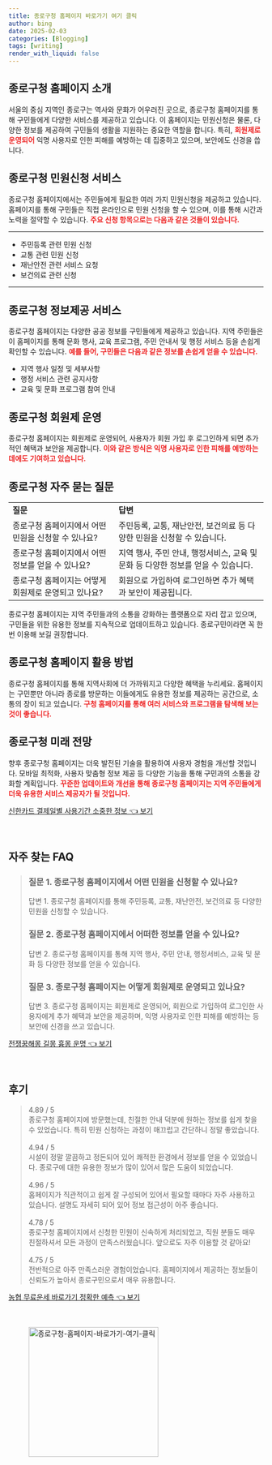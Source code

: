 ```yaml
---
title: 종로구청 홈페이지 바로가기 여기 클릭
author: bing
date: 2025-02-03
categories: [Blogging]
tags: [writing]
render_with_liquid: false
---
```



<h2 id='종로구청_홈페이지_소개'>종로구청 홈페이지 소개</h2>

<p>서울의 중심 지역인 종로구는 역사와 문화가 어우러진 곳으로, 종로구청 홈페이지를 통해 구민들에게 다양한 서비스를 제공하고 있습니다. 이 홈페이지는 민원신청은 물론, 다양한 정보를 제공하여 구민들의 생활을 지원하는 중요한 역할을 합니다. 특히, <b><span style="color: #ee2323;">회원제로 운영되어</span></b> 익명 사용자로 인한 피해를 예방하는 데 집중하고 있으며, 보안에도 신경을 씁니다.</p>

<h2 id='종로구청_민원신청_서비스'>종로구청 민원신청 서비스</h2>

<p>종로구청 홈페이지에서는 주민들에게 필요한 여러 가지 민원신청을 제공하고 있습니다. 홈페이지를 통해 구민들은 직접 온라인으로 민원 신청을 할 수 있으며, 이를 통해 시간과 노력을 절약할 수 있습니다. <b><span style="color: #ee2323;">주요 신청 항목으로는 다음과 같은 것들이 있습니다.</span></b></p>

<hr />

<ul>
    <li>주민등록 관련 민원 신청</li>
    <li>교통 관련 민원 신청</li>
    <li>재난안전 관련 서비스 요청</li>
    <li>보건의료 관련 신청</li>
</ul>

<hr />

<h2 id='종로구청_정보제공_서비스'>종로구청 정보제공 서비스</h2>

<p>종로구청 홈페이지는 다양한 공공 정보를 구민들에게 제공하고 있습니다. 지역 주민들은 이 홈페이지를 통해 문화 행사, 교육 프로그램, 주민 안내서 및 행정 서비스 등을 손쉽게 확인할 수 있습니다. <b><span style="color: #ee2323;">예를 들어, 구민들은 다음과 같은 정보를 손쉽게 얻을 수 있습니다.</span></b></p>

<ul>
    <li>지역 행사 일정 및 세부사항</li>
    <li>행정 서비스 관련 공지사항</li>
    <li>교육 및 문화 프로그램 참여 안내</li>
</ul>

<h2 id='종로구청_회원제_운영'>종로구청 회원제 운영</h2>

<p>종로구청 홈페이지는 회원제로 운영되어, 사용자가 회원 가입 후 로그인하게 되면 추가적인 혜택과 보안을 제공합니다. <b><span style="color: #ee2323;">이와 같은 방식은 익명 사용자로 인한 피해를 예방하는 데에도 기여하고 있습니다.</span></b></p>

<h2 id='종로구청_자주_묻는_질문'>종로구청 자주 묻는 질문</h2>

<table>
    <tr>
        <td><b>질문</b></td>
        <td><b>답변</b></td>
    </tr>
    <tr>
        <td>종로구청 홈페이지에서 어떤 민원을 신청할 수 있나요?</td>
        <td>주민등록, 교통, 재난안전, 보건의료 등 다양한 민원을 신청할 수 있습니다.</td>
    </tr>
    <tr>
        <td>종로구청 홈페이지에서 어떤 정보를 얻을 수 있나요?</td>
        <td>지역 행사, 주민 안내, 행정서비스, 교육 및 문화 등 다양한 정보를 얻을 수 있습니다.</td>
    </tr>
    <tr>
        <td>종로구청 홈페이지는 어떻게 회원제로 운영되고 있나요?</td>
        <td>회원으로 가입하여 로그인하면 추가 혜택과 보안이 제공됩니다.</td>
    </tr>
</table>

<p>종로구청 홈페이지는 지역 주민들과의 소통을 강화하는 플랫폼으로 자리 잡고 있으며, 구민들을 위한 유용한 정보를 지속적으로 업데이트하고 있습니다. 종로구민이라면 꼭 한 번 이용해 보길 권장합니다.</p>

<h2 id='종로구청_홈페이지_활용'>종로구청 홈페이지 활용 방법</h2>

<p>종로구청 홈페이지를 통해 지역사회에 더 가까워지고 다양한 혜택을 누리세요. 홈페이지는 구민뿐만 아니라 종로를 방문하는 이들에게도 유용한 정보를 제공하는 공간으로, 소통의 장이 되고 있습니다. <b><span style="color: #ee2323;">구청 홈페이지를 통해 여러 서비스와 프로그램을 탐색해 보는 것이 좋습니다.</span></b></p>

<h2 id='종로구청_미래_전망'>종로구청 미래 전망</h2>

<p>향후 종로구청 홈페이지는 더욱 발전된 기술을 활용하여 사용자 경험을 개선할 것입니다. 모바일 최적화, 사용자 맞춤형 정보 제공 등 다양한 기능을 통해 구민과의 소통을 강화할 계획입니다. <b><span style="color: #ee2323;">꾸준한 업데이트와 개선을 통해 종로구청 홈페이지는 지역 주민들에게 더욱 유용한 서비스 제공자가 될 것입니다.</span></b></p>


<p><a class="click-button" title="신한카드 결제일별 사용기간 소중한 정보" href="https://24nara.github.io/posts/%EC%8B%A0%ED%95%9C%EC%B9%B4%EB%93%9C-%EA%B2%B0%EC%A0%9C%EC%9D%BC%EB%B3%84-%EC%82%AC%EC%9A%A9%EA%B8%B0%EA%B0%84-%EC%86%8C%EC%A4%91%ED%95%9C-%EC%A0%95%EB%B3%B4/" rel="dofollow">신한카드 결제일별 사용기간 소중한 정보 👈 보기</a></p><br>
<h2 id='자주_찾는_FAQ'>자주 찾는 FAQ</h2>
<div itemscope="" itemtype="https://schema.org/FAQPage"> 
<blockquote> 
<div itemscope="" itemprop="mainEntity" itemtype="https://schema.org/Question"> 
<h3 itemprop="name">질문 1. 종로구청 홈페이지에서 어떤 민원을 신청할 수 있나요?</h3> 
<div itemscope="" itemprop="acceptedAnswer" itemtype="https://schema.org/Answer"> 
<span itemprop="text"> 
<p>답변 1. 종로구청 홈페이지를 통해 주민등록, 교통, 재난안전, 보건의료 등 다양한 민원을 신청할 수 있습니다.</p> 
</span> 
</div> 
</div> 

<div itemscope="" itemprop="mainEntity" itemtype="https://schema.org/Question"> 
<h3 itemprop="name">질문 2. 종로구청 홈페이지에서 어떠한 정보를 얻을 수 있나요?</h3> 
<div itemscope="" itemprop="acceptedAnswer" itemtype="https://schema.org/Answer"> 
<span itemprop="text"> 
<p>답변 2. 종로구청 홈페이지를 통해 지역 행사, 주민 안내, 행정서비스, 교육 및 문화 등 다양한 정보를 얻을 수 있습니다.</p> 
</span> 
</div> 
</div> 

<div itemscope="" itemprop="mainEntity" itemtype="https://schema.org/Question"> 
<h3 itemprop="name">질문 3. 종로구청 홈페이지는 어떻게 회원제로 운영되고 있나요?</h3> 
<div itemscope="" itemprop="acceptedAnswer" itemtype="https://schema.org/Answer"> 
<span itemprop="text"> 
<p>답변 3. 종로구청 홈페이지는 회원제로 운영되어, 회원으로 가입하여 로그인한 사용자에게 추가 혜택과 보안을 제공하며, 익명 사용자로 인한 피해를 예방하는 등 보안에 신경을 쓰고 있습니다.</p> 
</span> 
</div> 
</div> 
</blockquote> 
</div>
<p><a class="click-button" title="전쟁꿈해몽 길몽 흉몽 운명" href="https://24nara.github.io/posts/%EC%A0%84%EC%9F%81%EA%BF%88%ED%95%B4%EB%AA%BD-%EA%B8%B8%EB%AA%BD-%ED%9D%89%EB%AA%BD-%EC%9A%B4%EB%AA%85/" rel="dofollow">전쟁꿈해몽 길몽 흉몽 운명 👈 보기</a></p><br>
<h2 id='후기'>후기</h2>
<div itemscope itemtype="https://schema.org/Product">
  <blockquote>
  <div itemprop="review" itemscope itemtype="https://schema.org/Review">
      <div itemprop="reviewRating" itemscope itemtype="https://schema.org/Rating"> <span itemprop="ratingValue">4.89</span> / <span itemprop="bestRating">5</span> </div>
      <span itemprop="reviewBody">종로구청 홈페이지에 방문했는데, 친절한 안내 덕분에 원하는 정보를 쉽게 찾을 수 있었습니다. 특히 민원 신청하는 과정이 매끄럽고 간단하니 정말 좋았습니다.</span>
  </div>
  <br>
  <div itemprop="review" itemscope itemtype="https://schema.org/Review">
      <div itemprop="reviewRating" itemscope itemtype="https://schema.org/Rating"> <span itemprop="ratingValue">4.94</span> / <span itemprop="bestRating">5</span> </div>
      <span itemprop="reviewBody">시설이 정말 깔끔하고 정돈되어 있어 쾌적한 환경에서 정보를 얻을 수 있었습니다. 종로구에 대한 유용한 정보가 많이 있어서 많은 도움이 되었습니다.</span>
  </div>
  <br>
  <div itemprop="review" itemscope itemtype="https://schema.org/Review">
      <div itemprop="reviewRating" itemscope itemtype="https://schema.org/Rating"> <span itemprop="ratingValue">4.96</span> / <span itemprop="bestRating">5</span> </div>
      <span itemprop="reviewBody">홈페이지가 직관적이고 쉽게 잘 구성되어 있어서 필요할 때마다 자주 사용하고 있습니다. 설명도 자세히 되어 있어 정보 접근성이 아주 좋습니다.</span>
  </div>
  <br>
  <div itemprop="review" itemscope itemtype="https://schema.org/Review">
      <div itemprop="reviewRating" itemscope itemtype="https://schema.org/Rating"> <span itemprop="ratingValue">4.78</span> / <span itemprop="bestRating">5</span> </div>
      <span itemprop="reviewBody">종로구청 홈페이지에서 신청한 민원이 신속하게 처리되었고, 직원 분들도 매우 친절하셔서 모든 과정이 만족스러웠습니다. 앞으로도 자주 이용할 것 같아요!</span>
  </div>
  <br>
  <div itemprop="review" itemscope itemtype="https://schema.org/Review">
      <div itemprop="reviewRating" itemscope itemtype="https://schema.org/Rating"> <span itemprop="ratingValue">4.75</span> / <span itemprop="bestRating">5</span> </div>
      <span itemprop="reviewBody">전반적으로 아주 만족스러운 경험이었습니다. 홈페이지에서 제공하는 정보들이 신뢰도가 높아서 종로구민으로서 매우 유용합니다.</span>
  </div>
  </blockquote>
</div>
<p><a class="click-button" title="농협 무료운세 바로가기 정확한 예측" href="https://24nara.github.io/posts/%EB%86%8D%ED%98%91-%EB%AC%B4%EB%A3%8C%EC%9A%B4%EC%84%B8-%EB%B0%94%EB%A1%9C%EA%B0%80%EA%B8%B0-%EC%A0%95%ED%99%95%ED%95%9C-%EC%98%88%EC%B8%A1/" rel="dofollow">농협 무료운세 바로가기 정확한 예측 👈 보기</a></p><br>
<figure class="image"><img src="https://24nara.github.io/assets/img/thumbnail/종로구청-홈페이지-바로가기-여기-클릭.webp" alt="종로구청-홈페이지-바로가기-여기-클릭" width="256" height="256"></figure>